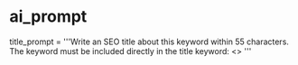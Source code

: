 # ai_prompt

title_prompt = '''Write an SEO title about this keyword within 55 characters. The keyword must be included directly in the title
keyword: <<keyword>>
'''
